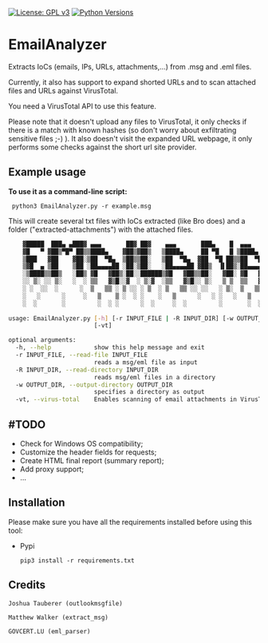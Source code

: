 [![License: GPL v3](https://img.shields.io/badge/License-GPLv3-blue.svg)](https://www.gnu.org/licenses/gpl-3.0)
[![Python Versions](https://img.shields.io/pypi/pyversions/yt2mp3.svg)](https://pypi.python.org/pypi/yt2mp3/)


EmailAnalyzer
=============

Extracts IoCs (emails, IPs, URLs, attachments,...) from .msg and .eml files.

Currently, it also has support to expand shorted URLs and to scan attached files and URLs against VirusTotal.

You need a VirusTotal API to use this feature. 

Please note that it doesn't upload any files to VirusTotal, it only checks if there is a match with known hashes (so don't worry about exfiltrating sensitive files ;-) ).
It also doesn't visit the expanded URL webpage, it only performs some checks against the short url site provider.



Example usage
-----

**To use it as a command-line script:**

     python3 EmailAnalyzer.py -r example.msg

This will create several txt files with IoCs extracted (like Bro does) and a folder ("extracted-attachments") with the attached files.

```bash 
    ▓█████  ███▄ ▄███▓ ▄▄▄       ██▓ ██▓    ▄▄▄       ███▄    █  ▄▄▄       ██▓   ▓██   ██▓▒███████▒▓█████  ██▀███
    ▓█   ▀ ▓██▒▀█▀ ██▒▒████▄    ▓██▒▓██▒   ▒████▄     ██ ▀█   █ ▒████▄    ▓██▒    ▒██  ██▒▒ ▒ ▒ ▄▀░▓█   ▀ ▓██ ▒ ██▒
    ▒███   ▓██    ▓██░▒██  ▀█▄  ▒██▒▒██░   ▒██  ▀█▄  ▓██  ▀█ ██▒▒██  ▀█▄  ▒██░     ▒██ ██░░ ▒ ▄▀▒░ ▒███   ▓██ ░▄█ ▒
    ▒▓█  ▄ ▒██    ▒██ ░██▄▄▄▄██ ░██░▒██░   ░██▄▄▄▄██ ▓██▒  ▐▌██▒░██▄▄▄▄██ ▒██░     ░ ▐██▓░  ▄▀▒   ░▒▓█  ▄ ▒██▀▀█▄
    ░▒████▒▒██▒   ░██▒ ▓█   ▓██▒░██░░██████▒▓█   ▓██▒▒██░   ▓██░ ▓█   ▓██▒░██████▒ ░ ██▒▓░▒███████▒░▒████▒░██▓ ▒██▒
    ░░ ▒░ ░░ ▒░   ░  ░ ▒▒   ▓▒█░░▓  ░ ▒░▓  ░▒▒   ▓▒█░░ ▒░   ▒ ▒  ▒▒   ▓▒█░░ ▒░▓  ░  ██▒▒▒ ░▒▒ ▓░▒░▒░░ ▒░ ░░ ▒▓ ░▒▓░
    ░ ░  ░░  ░      ░  ▒   ▒▒ ░ ▒ ░░ ░ ▒  ░ ▒   ▒▒ ░░ ░░   ░ ▒░  ▒   ▒▒ ░░ ░ ▒  ░▓██ ░▒░ ░░▒ ▒ ░ ▒ ░ ░  ░  ░▒ ░ ▒░
    ░   ░      ░     ░   ▒    ▒ ░  ░ ░    ░   ▒      ░   ░ ░   ░   ▒     ░ ░   ▒ ▒ ░░  ░ ░ ░ ░ ░   ░     ░░   ░
    ░  ░       ░         ░  ░ ░      ░  ░     ░  ░         ░       ░  ░    ░  ░░ ░       ░ ░       ░  ░   ░
                                                                              ░ ░     ░
usage: EmailAnalyzer.py [-h] [-r INPUT_FILE | -R INPUT_DIR] [-w OUTPUT_DIR]
                        [-vt]

optional arguments:
  -h, --help            show this help message and exit
  -r INPUT_FILE, --read-file INPUT_FILE
                        reads a msg/eml file as input
  -R INPUT_DIR, --read-directory INPUT_DIR
                        reads msg/eml files in a directory
  -w OUTPUT_DIR, --output-directory OUTPUT_DIR
                        specifies a directory as output
  -vt, --virus-total    Enables scanning of email attachments in VirusTotal

```

#TODO
------------

* Check for Windows OS compatibility;
* Customize the header fields for requests;
* Create HTML final report (summary report);
* Add proxy support;
* ...

Installation
------------

Please make sure you have all the requirements installed before using this tool:

-  Pypi

       pip3 install -r requirements.txt

Credits
-------

`Joshua Tauberer (outlookmsgfile)`

`Matthew Walker (extract_msg)`

`GOVCERT.LU (eml_parser)`

